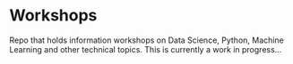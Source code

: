 # Workshops
Repo that holds information workshops on Data Science, Python, Machine Learning and other technical topics. This is currently a work in progress... 
